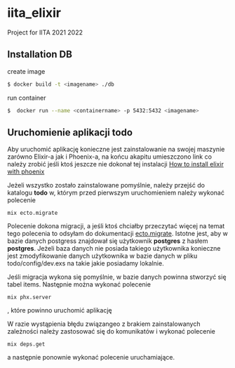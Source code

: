 # iita_elixir
Project for IITA 2021 2022

## Installation DB
create image
```sh
$ docker build -t <imagename> ./db
```
run container
```sh
$  docker run --name <containername> -p 5432:5432 <imagename>
```

## Uruchomienie aplikacji todo

Aby uruchomić aplikację konieczne jest zainstalowanie na swojej maszynie zarówno Elixir-a jak i Phoenix-a, na końcu akapitu umieszczono link co należy zrobić jeśli ktoś jeszcze nie dokonał tej instalacji [How to install elixir with phoenix](https://www.vultr.com/docs/how-to-install-elixir-and-phoenix-framework-on-ubuntu-16-04/)

Jeżeli wszystko zostało zainstalowane pomyślnie, należy przejść do katalogu **todo** w, którym przed pierwszym uruchomieniem należy wykonać polecenie
```
mix ecto.migrate
```
Polecenie dokona migracji, a jeśli ktoś chciałby przeczytać więcej na temat tego polecenia to odsyłam do dokumentacji [ecto.migrate](https://hexdocs.pm/ecto_sql/Mix.Tasks.Ecto.Migrate.html). Istotne jest, aby w bazie danych postgress znajdował się użytkownik **postgres** z hasłem **postgres**. Jeżeli baza danych nie posiada takiego użytkownika konieczne jest zmodyfikowanie danych użytkownika w bazie danych w pliku todo/config/dev.exs na takie jakie posiadamy lokalnie.

Jeśli migracja wykona się pomyślnie, w bazie danych powinna stworzyć się tabel items. Następnie można wykonać polecenie
```
mix phx.server
```
, które powinno uruchomić aplikację

W razie wystąpienia błędu związangeo z brakiem zainstalowanych zależności należy zastosować się do komunikatów i wykonać polecenie
```
mix deps.get
```
a następnie ponownie wykonać polecenie uruchamiające.

